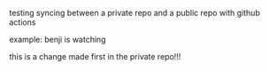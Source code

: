 testing syncing between a private repo and a public repo with github actions

example: benji is watching

this is a change made first in the private repo!!!
